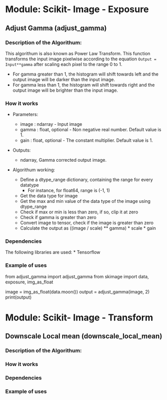 # Module: Scikit- Image  - Exposure   

## Adjust Gamma (adjust_gamma) 

### Description of the Algorithum: 
This algorithum is also known as Power Law Transform. This function transforms the input image pixelwise according to the
equation ``Output = Input**gamma`` after scaling each pixel to the range 0 to 1.

* For gamma greater than 1, the histogram will shift towards left and the output image will be darker than the input image.
* For gamma less than 1, the histogram will shift towards right and the output image will be brighter than the input image. 

### How it works
* Parameters: 
    * image : ndarray - Input image
    * gamma : float, optional -  Non negative real number. Default value is 1.
    * gain : float, optional - The constant multiplier. Default value is 1.

* Outputs: 
    * ndarray, Gamma corrected output image. 

* Algorithum working: 
    * Define a dtype_range dictionary, containing the range for every datatype 
        * For instance, for float64, range is (-1, 1)
    * Get the data type for image 
    * Get the max and min value of the data type of the image using dtype_range 
    * Check if max or min is less than zero, if so, clip it at zero 
    * Check if gamma is greater than zero 
    * Convert image to tensor, check if the image is greater than zero 
    * Calculate the output as ((image / scale) ** gamma) * scale * gain
    
### Dependencies 
The following libraries are used: 
    * Tensorflow 

### Example of uses  
from adjust_gamma import adjust_gamma 
from skimage import data, exposure, img_as_float 

image = img_as_float(data.moon()) 
output = adjust_gamma(image, 2)  
print(output)
  
  
  
# Module: Scikit- Image  - Transform  

## Downscale Local mean (downscale_local_mean) 

### Description of the Algorithum: 

### How it works

### Dependencies 

### Example of uses  

 





 